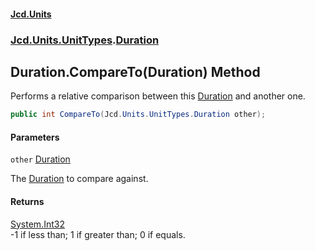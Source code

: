 #### [Jcd.Units](index.md 'index')
### [Jcd.Units.UnitTypes](Jcd.Units.UnitTypes.md 'Jcd.Units.UnitTypes').[Duration](Jcd.Units.UnitTypes.Duration.md 'Jcd.Units.UnitTypes.Duration')

## Duration.CompareTo(Duration) Method

Performs a relative comparison between this [Duration](Jcd.Units.UnitTypes.Duration.md 'Jcd.Units.UnitTypes.Duration') and another one.

```csharp
public int CompareTo(Jcd.Units.UnitTypes.Duration other);
```
#### Parameters

<a name='Jcd.Units.UnitTypes.Duration.CompareTo(Jcd.Units.UnitTypes.Duration).other'></a>

`other` [Duration](Jcd.Units.UnitTypes.Duration.md 'Jcd.Units.UnitTypes.Duration')

The [Duration](Jcd.Units.UnitTypes.Duration.md 'Jcd.Units.UnitTypes.Duration') to compare against.

#### Returns
[System.Int32](https://docs.microsoft.com/en-us/dotnet/api/System.Int32 'System.Int32')  
-1 if less than; 1 if greater than; 0 if equals.